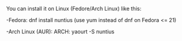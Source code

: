 You can install it on Linux (Fedore/Arch Linux) like this:

-Fedora: dnf install nuntius (use yum instead of dnf on Fedora <= 21) 

-Arch Linux (AUR): ARCH: yaourt -S nuntius